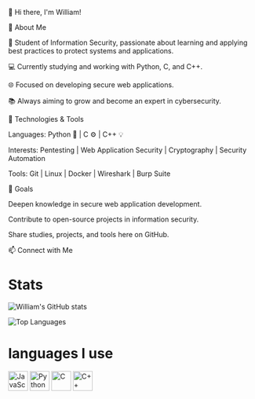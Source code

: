 👋 Hi there, I'm William!

🎯 About Me

🔐 Student of Information Security, passionate about learning and applying best practices to protect systems and applications.

💻 Currently studying and working with Python, C, and C++.

🌐 Focused on developing secure web applications.

📚 Always aiming to grow and become an expert in cybersecurity.

🚀 Technologies & Tools

Languages: Python 🐍 | C ⚙️ | C++ 💡

Interests: Pentesting | Web Application Security | Cryptography | Security Automation

Tools: Git | Linux | Docker | Wireshark | Burp Suite

📌 Goals

Deepen knowledge in secure web application development.

Contribute to open-source projects in information security.

Share studies, projects, and tools here on GitHub.

📫 Connect with Me



# Stats

![William's GitHub stats](https://github-readme-stats.vercel.app/api?username=WilliamMedina2004&show_icons=true&theme=dracula&count_private=true&hide_border=true)

![Top Languages](https://github-readme-stats.vercel.app/api/top-langs/?username=WilliamMedina2004&layout=compact&theme=dracula&hide_border=true)




# languages ​​I use

<p align="left">
  <img src="https://cdn.jsdelivr.net/gh/devicons/devicon/icons/javascript/javascript-original.svg" alt="JavaScript" height="40" />
  <img src="https://cdn.jsdelivr.net/gh/devicons/devicon/icons/python/python-original.svg" alt="Python" height="40" />
  <img src="https://cdn.jsdelivr.net/gh/devicons/devicon/icons/c/c-original.svg" alt="C" height="40" />
  <img src="https://cdn.jsdelivr.net/gh/devicons/devicon/icons/cplusplus/cplusplus-original.svg" alt="C++" height="40" />
</p>
